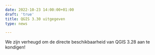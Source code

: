 ```yaml
---
date: 2022-10-23 14:00:00+01:00
draft: 'true'
title: QGIS 3.30 uitgegeven
type: news

---
```

We zijn verheugd om de directe beschikbaarheid van QGIS 3.28 aan te kondigen!
